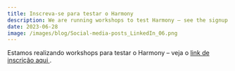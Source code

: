 ```yaml
---
title: Inscreva-se para testar o Harmony
description: We are running workshops to test Harmony – see the signup link here.
date: 2023-06-28
image: /images/blog/Social-media-posts_LinkedIn_06.png
---
```


Estamos realizando workshops para testar o Harmony – veja o [ link de inscrição aqui ](https://ulster.onlinesurveys.ac.uk/harmony-online-eoi) .
